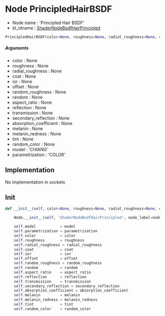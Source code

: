 # Node PrincipledHairBSDF

- Node name : 'Principled Hair BSDF'
- bl_idname : [ShaderNodeBsdfHairPrincipled](https://docs.blender.org/api/current/bpy.types.ShaderNodeBsdfHairPrincipled.html)


``` python
PrincipledHairBSDF(color=None, roughness=None, radial_roughness=None, coat=None, ior=None, offset=None, random_roughness=None, random=None, aspect_ratio=None, reflection=None, transmission=None, secondary_reflection=None, absorption_coefficient=None, melanin=None, melanin_redness=None, tint=None, random_color=None, model='CHIANG', parametrization='COLOR', node_label=None, node_color=None)
```
##### Arguments

- color : None
- roughness : None
- radial_roughness : None
- coat : None
- ior : None
- offset : None
- random_roughness : None
- random : None
- aspect_ratio : None
- reflection : None
- transmission : None
- secondary_reflection : None
- absorption_coefficient : None
- melanin : None
- melanin_redness : None
- tint : None
- random_color : None
- model : 'CHIANG'
- parametrization : 'COLOR'

## Implementation

No implementation in sockets

## Init

``` python
def __init__(self, color=None, roughness=None, radial_roughness=None, coat=None, ior=None, offset=None, random_roughness=None, random=None, aspect_ratio=None, reflection=None, transmission=None, secondary_reflection=None, absorption_coefficient=None, melanin=None, melanin_redness=None, tint=None, random_color=None, model='CHIANG', parametrization='COLOR', node_label=None, node_color=None):

    Node.__init__(self, 'ShaderNodeBsdfHairPrincipled', node_label=node_label, node_color=node_color)

    self.model           = model
    self.parametrization = parametrization
    self.color           = color
    self.roughness       = roughness
    self.radial_roughness = radial_roughness
    self.coat            = coat
    self.ior             = ior
    self.offset          = offset
    self.random_roughness = random_roughness
    self.random          = random
    self.aspect_ratio    = aspect_ratio
    self.reflection      = reflection
    self.transmission    = transmission
    self.secondary_reflection = secondary_reflection
    self.absorption_coefficient = absorption_coefficient
    self.melanin         = melanin
    self.melanin_redness = melanin_redness
    self.tint            = tint
    self.random_color    = random_color
```
